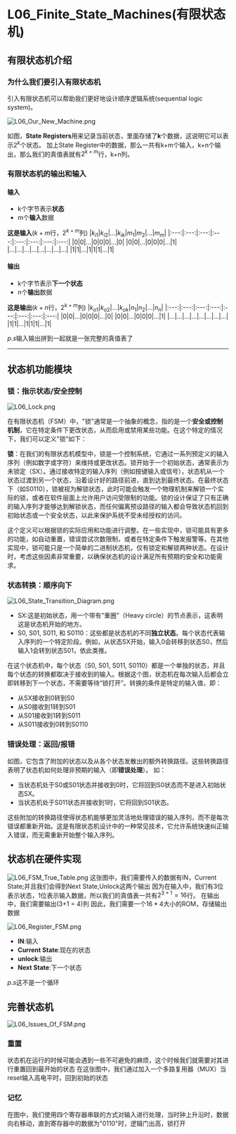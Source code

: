 # L06_Finite_State_Machines(有限状态机)

## 有限状态机介绍
### 为什么我们要引入有限状态机

引入有限状态机可以帮助我们更好地设计顺序逻辑系统(sequential logic system)。

![L06_Our_New_Machine.png](./Image/L06_Our_New_Machine.png)

如图，**State Registers**用来记录当前状态，里面存储了**k**个数据，这说明它可以表示$2^k$个状态。
加上State Register中的数据，那么一共有k+m个输入，k+n个输出，那么我们的真值表就有$2^{k+m}$行，k+n列。

### 有限状态机的输出和输入
#### 输入
- k个字节表示**状态**
- m个**输入**数据

**这是输入**($k+m$行，$2^{k+m}$列)
|$k_{i1}$|$k_{i2}$|...|$k_{ik}$|$m_1$|$m_2$|...|$m_{m}$|
|:---:|:---:|:---:|:---:|:---:|:---:|:---:|:---:|
|0|0|...|0|0|0|...|0|
|0|0|...|0|0|0|...|1|
|...|...|...|...|...|...|...|...|
|1|1|...|1|1|1|...|1|


#### 输出
- k个字节表示**下一个状态**
- n个**输出**数据

**这是输出**($k+n$行，$2^{k+m}$列)
|$k_{o1}$|$k_{o2}$|...|$k_{ok}$|$n_1$|$n_2$|...|$n_{n}$|
|:---:|:---:|:---:|:---:|:---:|:---:|:---:|:---:|
|0|0|...|0|0|0|...|0|
|0|0|...|0|0|0|...|1|
|...|...|...|...|...|...|...|...|
|1|1|...|1|1|1|...|1|

$p.s$输入输出拼到一起就是一张完整的真值表了

---

## 状态机功能模块

### 锁：指示状态/安全控制

![L06_Lock.png](./Image/L06_Lock.png)

在有限状态机（FSM）中，"锁"通常是一个抽象的概念，指的是一个**安全或控制机制**，它在特定条件下更改状态，从而启用或禁用某些功能。在这个特定的情况下，我们可以定义"锁"如下：

**锁**：在我们的有限状态机模型中，锁是一个控制系统，它通过一系列预定义的输入序列（例如数字或字符）来维持或更改状态。锁开始于一个初始状态，通常表示为未锁定（SX）。通过接收特定的输入序列（例如按键输入或信号），状态机从一个状态过渡到另一个状态，沿着设计好的路径前进，直到达到最终状态。在最终状态下（如S0110），锁被视为解锁状态，此时可能会触发一个物理机制来解锁一个实际的锁，或者在软件层面上允许用户访问受限制的功能。锁的设计保证了只有正确的输入序列才能够达到解锁状态，而任何偏离预设路径的输入都会导致状态机回到初始状态或一个安全状态，以此来保护系统不受未经授权的访问。

这个定义可以根据锁的实际应用和功能进行调整。在一些实现中，锁可能具有更多的功能，如自动重置，错误尝试次数限制，或者在特定条件下触发报警等。在其他实现中，锁可能只是一个简单的二进制状态机，仅有锁定和解锁两种状态。在设计时，考虑这些因素非常重要，以确保状态机的设计满足所有预期的安全和功能需求。

### 状态转换：顺序向下
![L06_State_Transition_Diagram.png](./Image/L06_State_Transition_Diagram.png)

- SX:这是初始状态，用一个带有“重圈”（Heavy circle）的节点表示，这表明这是状态机开始的地方。
- S0, S01, S011, 和 S0110：这些都是状态机的不同**独立状态**。每个状态代表输入序列的一个特定阶段。例如，从状态SX开始，输入0会转移到状态S0，然后输入1会转到状态S01，依此类推。

在这个状态机中，每个状态（S0, S01, S011, S0110）都是一个单独的状态，并且每个状态的转换都取决于接收到的输入。根据这个图，状态机在每次输入后都会立即转移到下一个状态，不需要等待“锁打开”。转换的条件是特定的输入值，即：
- 从SX接收到0转到S0
- 从S0接收到1转到S01
- 从S01接收到1转到S011
- 从S011接收到0转到S0110

### 错误处理：返回/报错
如图，它包含了附加的状态以及从各个状态发散出的额外转换路径。这些转换路径表明了状态机如何处理非预期的输入（即**错误处理**）。
如：
- 当状态机处于S0或S01状态并接收到0时，它将回到S0状态而不是进入初始状态SX。
- 当状态机处于S011状态并接收到1时，它将回到S01状态。

这些附加的转换路径使得状态机能够更加灵活地处理错误的输入序列，而不是每次错误都重新开始。这是有限状态机设计中的一种常见技术，它允许系统快速纠正输入错误，而无需重新开始整个输入序列。

## 状态机在硬件实现

![L06_FSM_True_Table.png](./Image/L06_FSM_True_Table.png)
这张图中，我们需要传入的数据有IN，Current State;并且我们会得到Next State,Unlock这两个输出
因为在输入中，我们有3位表示状态，1位表示输入数据，所以我们的真值表一共有$2^{3+1}=16$行。
在输出中，我们需要输出\(3+1 = 4\)列
因此，我们需要一个$16*4$大小的ROM，存储输出数据


![L06_Register_FSM.png](./Image/L06_Register_FSM.png)

- **IN**:输入
- **Current State**:现在的状态
- **unlock**:输出
- **Next State**:下一个状态

$p.s$这不是一个循环

## 完善状态机

![L06_Issues_Of_FSM.png](./Image/L06_Issues_Of_FSM.png)

### 重置
状态机在运行的时候可能会遇到一些不可避免的麻烦，这个时候我们就需要对其进行重置回到最开始的状态
在这张图中，我们通过加入一个多路复用器（MUX）当reset输入高电平时，回到初始的状态

### 记忆
在图中，我们使用四个寄存器串联的方式对输入进行处理，当时钟上升沿时，数据向右移动，直到寄存器中的数据为"0110"时，逻辑门出高，锁打开